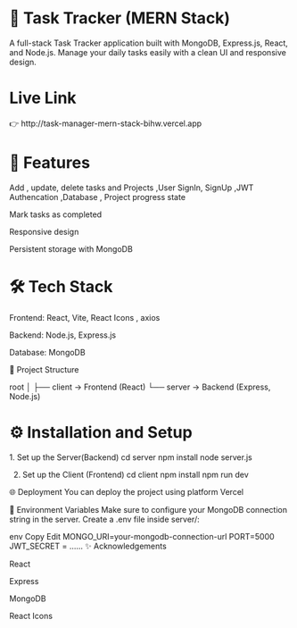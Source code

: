    <h1>📝 Task Tracker (MERN Stack)</h1>
A full-stack Task Tracker application built with MongoDB, Express.js, React, and Node.js.
Manage your daily tasks easily with a clean UI and responsive design.
<h1>Live Link </h1>
👉 http://task-manager-mern-stack-bihw.vercel.app

<h1>🚀 Features </h1>
Add , update, delete tasks and Projects ,User SignIn, SignUp ,JWT Authencation ,Database , Project progress state

Mark tasks as completed

Responsive design

Persistent storage with MongoDB

<h1>🛠️ Tech Stack</h1>
Frontend: React, Vite, React Icons , axios

Backend: Node.js, Express.js

Database: MongoDB

📂 Project Structure

root
│
├── client → Frontend (React)
└── server → Backend (Express, Node.js)

<h1>⚙️ Installation and Setup</h1>
1. Set up the Server(Backend) 
cd server
npm install
node server.js

2. Set up the Client (Frontend)
   cd client
   npm install
   npm run dev

🌐 Deployment
You can deploy the project using platform Vercel

📄 Environment Variables
Make sure to configure your MongoDB connection string in the server. Create a .env file inside server/:

env
Copy
Edit
MONGO_URI=your-mongodb-connection-url
PORT=5000
JWT_SECRET = ......
✨ Acknowledgements

React

Express

MongoDB

React Icons
